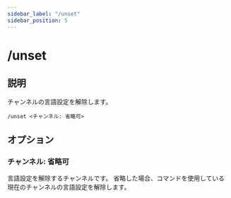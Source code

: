 ```yaml
---
sidebar_label: "/unset"
sidebar_position: 5
---
```


# /unset

## 説明

チャンネルの言語設定を解除します。

```command
/unset <チャンネル: 省略可>
```

## オプション

### チャンネル: 省略可

言語設定を解除するチャンネルです。 省略した場合、コマンドを使用している現在のチャンネルの言語設定を解除します。
